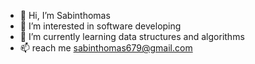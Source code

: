 - 👋 Hi, I’m Sabinthomas
- 👀 I’m interested in software developing
- 🌱 I’m currently learning data structures and algorithms
- 📫  reach me sabinthomas679@gmail.com

<!---
Sabinthomas1/Sabinthomas1 is a ✨ special ✨ repository because its `README.md` (this file) appears on your GitHub profile.
You can click the Preview link to take a look at your changes.
--->

